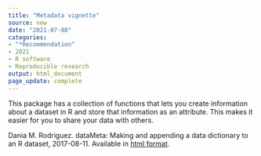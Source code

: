 ```yaml
---
title: "Metadata vignette"
source: new
date: "2021-07-08"
categories:
- "*Recommendation"
- 2021
- R software
- Reproducible research
output: html_document
page_update: complete
---
```


This package has a collection of functions that lets you create information about a dataset in R and store that information as an attribute. This makes it easier for you to share your data with others.

<!--more-->

Dania M. Rodriguez. dataMeta: Making and appending a data dictionary to an R dataset, 2017-08-11. Available in [html format][rod1].

[rod1]: https://cran.r-project.org/web/packages/dataMeta/vignettes/dataMeta_Vignette.html
